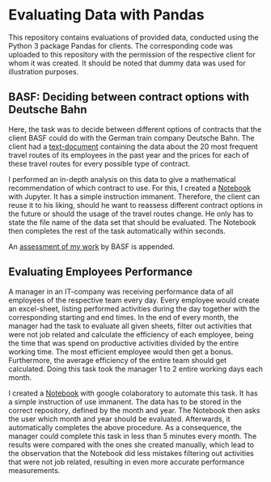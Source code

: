 # Evaluating Data with Pandas

This repository contains evaluations of provided data, conducted using the Python 3 package Pandas for clients. The corresponding code was uploaded to this repository with the permission of the respective client for whom it was created. It should be noted that dummy data was used for illustration purposes. 

## BASF: Deciding between contract options with Deutsche Bahn

Here, the task was to decide between different options of contracts that the client BASF could do with the German train company Deutsche Bahn. The client had a [text-document](https://github.com/Dieguinho1612/Data_Evaluations_with_Pandas/blob/main/BASF_optimizing_contract_with_Deutsche_Bahn/DB_Daten_Can.txt) containing the data about the 20 most frequent travel routes of its employees in the past year and the prices for each of these travel routes for every possible type of contract.<br>

I performed an in-depth analysis on this data to give a mathematical recommendation of which contract to use. For this, I created a [Notebook](https://github.com/Dieguinho1612/Data_Evaluations_with_Pandas/blob/main/BASF_optimizing_contract_with_Deutsche_Bahn/DeutscheBahnContract.ipynb) with Jupyter. It has a simple instruction immanent. Therefore, the client can reuse it to his liking, should he want to reassess different contract options in the future or should the usage of the travel routes change. He only has to state the file name of the data set that should be evaluated. The Notebook then completes the rest of the task automatically within seconds.<br>

An [assessment of my work](https://github.com/Dieguinho1612/Data_Evaluations_with_Pandas/blob/main/BASF_optimizing_contract_with_Deutsche_Bahn/Reference_Mr.%20Diego%20Hitzges%20(Can).pdf) by BASF is appended.

## Evaluating Employees Performance

A manager in an IT-company was receiving performance data of all employees of the respective team every day. Every employee would create an excel-sheet, listing performed activities during the day together with the corresponding starting and end times. In the end of every month, the manager had the task to evaluate all given sheets, filter out activities that were not job related and calculate the efficiency of each employee, being the time that was spend on productive activities divided by the entire working time. The most efficient employee would then get a bonus. Furthermore, the average efficiency of the entire team should get calculated. Doing this task took the manager 1 to 2 entire working days each month.<br>

I created a  [Notebook](https://github.com/Dieguinho1612/Data_Evaluations_with_Pandas/blob/main/Performance_Evaluation_of_Employees/Performance_Evaluation.ipynb) with google colaboratory to automate this task. It has a simple instruction of use immanent. The data has to be stored in the correct repository, defined by the month and year. The Notebook then asks the user which month and year should be evaluated. Afterwards, it automatically completes the above procedure. As a consequence, the manager could complete this task in less than 5 minutes every month. The results were compared with the ones she created manually, which lead to the observation that the Notebook did less mistakes filtering out activities that were not job related, resulting in even more accurate performance measurements.
